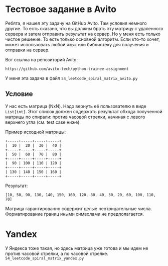 # Тестовое задание в Avito

Ребята, я нашел эту задачу на GitHub Avito. Там условия немного другие. То есть сказано, что вы должны брать эту матрицу с удаленного сервера и затем отправить результат на сервер. Но у меня есть только чистое решение. То есть только основной алгоритм. Если кто-то хочет, может использовать любой язык или библиотеку для получения и отправки на сервер.

Вот ссылка на репозиторий Avito: 
```
https://github.com/avito-tech/python-trainee-assignment
```
У меня эта задача в файл ``54_leetcode_spiral_matrix_avito.py``
## Условие

У нас есть матрица (NxN). Надо вернуть её пользователю в виде `List[int]`. Этот список должен содержать результат обхода полученной матрицы по спирали: против часовой стрелки, начиная с левого верхнего угла (см. test case ниже).

Пример исходной матрицы:

``` 
+-----+-----+-----+-----+
|  10 |  20 |  30 |  40 |
+-----+-----+-----+-----+
|  50 |  60 |  70 |  80 |
+-----+-----+-----+-----+
|  90 | 100 | 110 | 120 |
+-----+-----+-----+-----+
| 130 | 140 | 150 | 160 |
+-----+-----+-----+-----+
```

Результат:
```
[10, 50, 90, 130, 140, 150, 160, 120, 80, 40, 30, 20, 60, 100, 110, 70]
```

Матрица гарантированно содержит целые неотрицательные числа. Форматирование границ иными символами не предполагается.

# Yandex
У Яндекса тоже такая, но здесь матрица уже готова и мы идем не против часовой стрелки, а по часовой стрелке.
``54_leetcode_spiral_matrix_yandex.py``